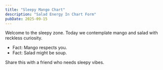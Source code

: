 ```yaml
---
title: "Sleepy Mango Chart"
description: "Salad Energy In Chart Form"
pubDate: 2025-09-15
---
```

Welcome to the sleepy zone. Today we contemplate mango and salad with reckless curiosity.

- Fact: Mango respects you.
- Fact: Salad might be soup.

Share this with a friend who needs sleepy vibes.
